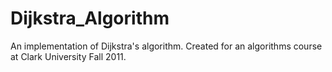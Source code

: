 Dijkstra_Algorithm
==================

An implementation of Dijkstra's algorithm. Created for an algorithms course at Clark University Fall 2011. 
